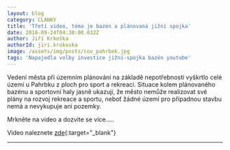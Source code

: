 ```yaml
---
layout: blog
category: CLANKY
title: 'Třetí video, téma je bazén a plánovaná jižní spojka'
date: 2018-09-24T04:30:00.032Z
author: Jiří Krkoška
authorId: jiri.krokoska
image: /assets/img/posts/cov_pahrbek.jpg
tags: 'Napajedla volby investice jižní-spojka bazén youtube'
---
```

Vedení města při územním plánování na základě nepotřebnosti vyškrtlo celé území u Pahrbku z ploch pro sport a rekreaci.
Situace kolem plánovaného bazénu a sportovní haly jasně ukazují, že město nemůže realizovat své plány na rozvoj rekreace a sportu, neboť žádné území pro případnou stavbu nemá a nevykupuje ani pozemky. 

Mrkněte na video a dozvíte se více.....

Video naleznete [zde](https://www.youtube.com/channel/UCgoN2Mo3r-xe0iO6N5HRWHA){:target="_blank"}

- - -
